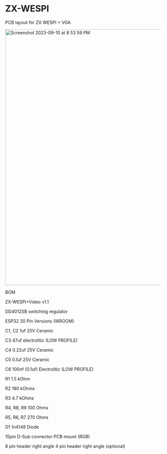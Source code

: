 # ZX-WESPI
PCB layout for ZX WESPI + VGA

<img width="824" alt="Screenshot 2023-09-10 at 8 53 59 PM" src="https://github.com/Neoncluster/ZX-WESPI/assets/61561950/0f4aa2f2-e95c-42de-ba46-eeb4c6741c2b">

BOM

ZX-WESPI+Video v1.1 

DD4012SB switching regulator

ESP32 30 Pin Versions (WROOM)

C1, C2 	1uf 25V Ceramic

C3		47uf electrolitic (LOW PROFILE)

C4		0.22uf 25V Ceramic 

C5		0.1uf 25V Ceramic

C6		100nf (0.1uf) Electrolitic (LOW PROFILE)

R1		1.5 kOhm

R2		180 kOhms

R3		4.7 kOhms

R4, R8, R9	100 Ohms

R5, R6, R7	270 Ohms


D1 		1n4148 Diode

15pin D-Sub connector PCB mount (RGB)

8 pin header right angle
4 pin header right angle (optional)
